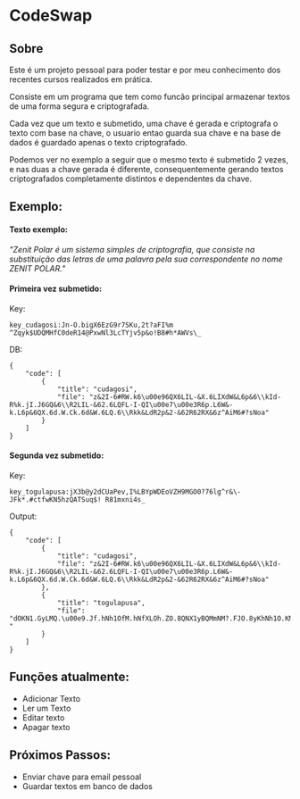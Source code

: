 # CodeSwap

## Sobre

Este é um projeto pessoal para poder testar e por meu conhecimento dos recentes cursos realizados em prática.

Consiste em um programa que tem como funcão principal armazenar textos de uma forma segura e criptografada.

Cada vez que um texto e submetido, uma chave é gerada e criptografa o texto com base na chave, o usuario entao guarda sua chave e na base de dados é guardado apenas o texto criptografado.

Podemos ver no exemplo a seguir que o mesmo texto é submetido 2 vezes, e nas duas a chave gerada é diferente,
consequentemente gerando textos criptografados completamente distintos e dependentes da chave.


## Exemplo:

#### Texto exemplo: 
*"Zenit Polar é um sistema simples de criptografia, que consiste na substituição das letras de uma palavra pela sua correspondente no nome ZENIT POLAR."*

#### Primeira vez submetido:

Key:

    key_cudagosi:Jn-O.bigX6EzG9r7SKu,2t?aFI%m ^Zqyk$UDQMHfC0deR14@PxwNl3LcTYjv5p&o!B8#h*AWVs\_

DB:

    {
        "code": [
            {
                "title": "cudagosi",
                "file": "z&2I-6#RW.k6\u00e96QX6LIL-&X.6LIXdW&L6p&6\\kId-R%k.jI.J6GQ&6\\R2LIL-&62.6LQFL-I-QI\u00e7\u00e3R6p.L6W&-k.L6p&6QX.6d.W.Ck.6d&W.6LQ.6\\Rkk&LdR2p&2-&62R62RX&6z^AiM6#?sNoa"
            }
        ]
    }
  
#### Segunda vez submetido:

Key:

    key_togulapusa:jX3b@y2dCUaPev,I%LBYpWDEoVZH9MGO0?76lg^r&\-JFk*.#ctfwKN5hzQATSuq$! R81mxni4s_

Output:
    
    {
        "code": [
            {
                "title": "cudagosi",
                "file": "z&2I-6#RW.k6\u00e96QX6LIL-&X.6LIXdW&L6p&6\\kId-R%k.jI.J6GQ&6\\R2LIL-&62.6LQFL-I-QI\u00e7\u00e3R6p.L6W&-k.L6p&6QX.6d.W.Ck.6d&W.6LQ.6\\Rkk&LdR2p&2-&62R62RX&6z^AiM6#?sNoa"
            },
            {
                "title": "togulapusa",
                "file": "dOKN1.GyLMQ.\u00e9.Jf.hNh1OfM.hNfXLOh.ZO.8QNX1yBQMmNM?.FJO.8yKhNh1O.KM.hJDh1N1JN\u00e7\u00e3y.ZMh.LO1QMh.ZO.JfM.XMLM0QM.XOLM.hJM.8yQQOhXyKZOK1O.Ky.KyfO.d@i7\\.Gel&# "
            }
        ]
    }
    

## Funções atualmente:

- Adicionar Texto
- Ler um Texto
- Editar texto
- Apagar texto

## Próximos Passos:
- Enviar chave para email pessoal
- Guardar textos em banco de dados

